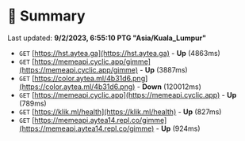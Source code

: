 # 📖 Summary
Last updated: **9/2/2023, 6:55:10 PTG "Asia/Kuala_Lumpur"**

- `GET` [https://hst.aytea.ga](https://hst.aytea.ga) - **Up** (4863ms)
- `GET` [https://memeapi.cyclic.app/gimme](https://memeapi.cyclic.app/gimme) - **Up** (3887ms)
- `GET` [https://color.aytea.ml/4b31d6.png](https://color.aytea.ml/4b31d6.png) - **Down** (120012ms)
- `GET` [https://memeapi.cyclic.app](https://memeapi.cyclic.app) - **Up** (789ms)
- `GET` [https://klik.ml/health](https://klik.ml/health) - **Up** (827ms)
- `GET` [https://memeapi.aytea14.repl.co/gimme](https://memeapi.aytea14.repl.co/gimme) - **Up** (924ms)
